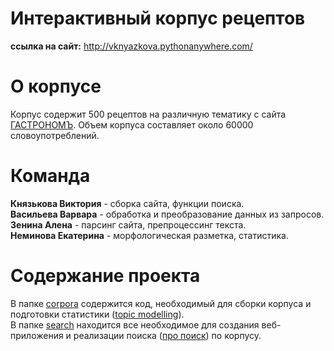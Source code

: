 # Интерактивный корпус рецептов

__ссылка на сайт:__ http://vknyazkova.pythonanywhere.com/
<br>
# О корпусе  
Корпус содержит 500 рецептов на различную тематику с сайта [ГАСТРОНОМЪ](https://www.gastronom.ru/). Объем корпуса составляет около 60000 словоупотреблений.
# Команда
**Князькова Виктория** - сборка сайта, функции поиска.  
**Васильева Варвара** - обработка и преобразование данных из запросов.  
**Зенина Алена** - парсинг сайта, препроцессинг текста.  
**Неминова Екатерина** - морфологическая разметка, статистика.
# Содержание проекта
В папке [corpora](https://github.com/vknyazkova/hse-3year-nlp-project/tree/main/corpora) содержится код, необходимый для сборки корпуса и подготовки статистики ([topic modelling](https://github.com/vknyazkova/hse-3year-nlp-project/blob/main/corpora/stats/README.md)).  
В папке [search](https://github.com/vknyazkova/hse-3year-nlp-project/tree/main/search) находится все необходимое для создания веб-приложения и реализации поиска ([про поиск](search/search_back/readme.md)) по корпусу.  
